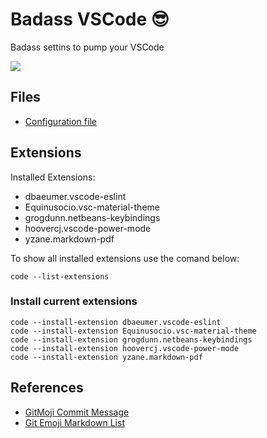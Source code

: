 # Badass VSCode :sunglasses:

Badass settins to pump your VSCode

![](https://i.gifer.com/4BvA.gif)

## Files
- [Configuration file](./config/settings.json)

## Extensions

Installed Extensions:

- dbaeumer.vscode-eslint
- Equinusocio.vsc-material-theme
- grogdunn.netbeans-keybindings
- hoovercj.vscode-power-mode
- yzane.markdown-pdf

To show all installed extensions use the comand below:

```command
code --list-extensions
```

### Install current extensions

```
code --install-extension dbaeumer.vscode-eslint
code --install-extension Equinusocio.vsc-material-theme
code --install-extension grogdunn.netbeans-keybindings
code --install-extension hoovercj.vscode-power-mode
code --install-extension yzane.markdown-pdf
```

## References

- [GitMoji Commit Message](https://gitmoji.carloscuesta.me)
- [Git Emoji Markdown List](https://gist.github.com/rxaviers/7360908)
